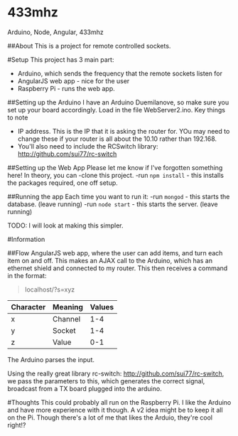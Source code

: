 # 433mhz
Arduino, Node, Angular, 433mhz

##About
This is a project for remote controlled sockets.

#Setup
This project has 3 main part:
- Arduino, which sends the frequency that the remote sockets listen for
- AngularJS web app - nice for the user
- Raspberry Pi - runs the web app.

##Setting up the Arduino
I have an Arduino Duemilanove, so make sure you set up your board accordingly.
Load in the file WebServer2.ino.
Key things to note
- IP address. This is the IP that it is asking the router for. YOu may need to change these if your router is all about the 10.10 rather than 192.168.
- You'll also need to include the RCSwitch library: http://github.com/sui77/rc-switch

##Setting up the Web App
Please let me know if I've forgotten something here!
In theory, you can 
-clone this project.
-run `npm install` - this installs the packages required, one off setup.

##Running the app
Each time you want to run it:
-run `mongod` - this starts the database. (leave running)
-run `node start`  - this starts the server. (leave running)

TODO: I will look at making this simpler.

#Information

##Flow
AngularJS web app, where the user can add items, and turn each item on and off. This makes an AJAX call to the Arduino, which has an ethernet shield and connected to my router. 
This then receives a command in the format:

> localhost/?s=xyz

| Character  | Meaning | Values |
| --- | --- | --- |
| x  | Channel  | 1-4 |
| y  | Socket  | 1-4 |
| z  | Value  | 0-1 |

The Arduino parses the input. 

Using the really great library rc-switch: http://github.com/sui77/rc-switch, we pass the parameters to this, which generates the correct signal, broadcast from a TX board plugged into the arduino.

#Thoughts
This could probably all run on the Raspberry Pi. I like the Arduino and have more experience with it though. 
A v2 idea might be to keep it all on the Pi. Though there's a lot of me that likes the Arduio, they're cool right!?